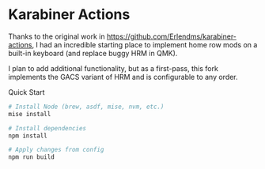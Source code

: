 # Karabiner Actions

Thanks to the original work in <https://github.com/Erlendms/karabiner-actions>, I had an incredible starting place to implement home row mods on a built-in keyboard (and replace buggy HRM in QMK).

I plan to add additional functionality, but as a first-pass, this fork implements the GACS variant of HRM and is configurable to any order.

Quick Start

```sh
# Install Node (brew, asdf, mise, nvm, etc.)
mise install

# Install dependencies
npm install

# Apply changes from config
npm run build
```
